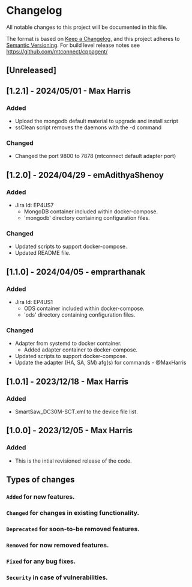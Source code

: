 # Changelog
All notable changes to this project will be documented in this file.

The format is based on [Keep a Changelog](https://keepachangelog.com/en/),
and this project adheres to [Semantic Versioning](https://semver.org/spec/v2.0.0.html).
For build level release notes see https://github.com/mtconnect/cppagent/

## [Unreleased]

## [1.2.1] - 2024/05/01 - Max Harris
### Added
- Upload the mongodb default material to upgrade and install script
- ssClean script removes the daemons with the -d command
### Changed
- Changed the port 9800 to 7878 (mtconnect default adapter port)

## [1.2.0] - 2024/04/29 - emAdithyaShenoy
### Added
- Jira Id: EP4US7
  - MongoDB container included within docker-compose.
  - 'mongodb' directory containing configuration files.
### Changed
- Updated scripts to support docker-compose.
- Updated README file. 

## [1.1.0] - 2024/04/05 - emprarthanak
### Added
- Jira Id: EP4US1
  - ODS container included within docker-compose.
  - 'ods' directory containing configuration files.
### Changed
- Adapter from systemd to docker container.
  - Added adapter container to docker-compose.
- Updated scripts to support docker-compose.
- Update the adapter (HA, SA, SM) afg(s) for commands - @MaxHarris

## [1.0.1] - 2023/12/18 - Max Harris
### Added
- SmartSaw_DC30M-SCT.xml to the device file list.

## [1.0.0] - 2023/12/05 - Max Harris
### Added
- This is the intial revisioned release of the code.


## Types of changes
### `Added` for new features.
### `Changed` for changes in existing functionality.
### `Deprecated` for soon-to-be removed features.
### `Removed` for now removed features.
### `Fixed` for any bug fixes.
### `Security` in case of vulnerabilities.

